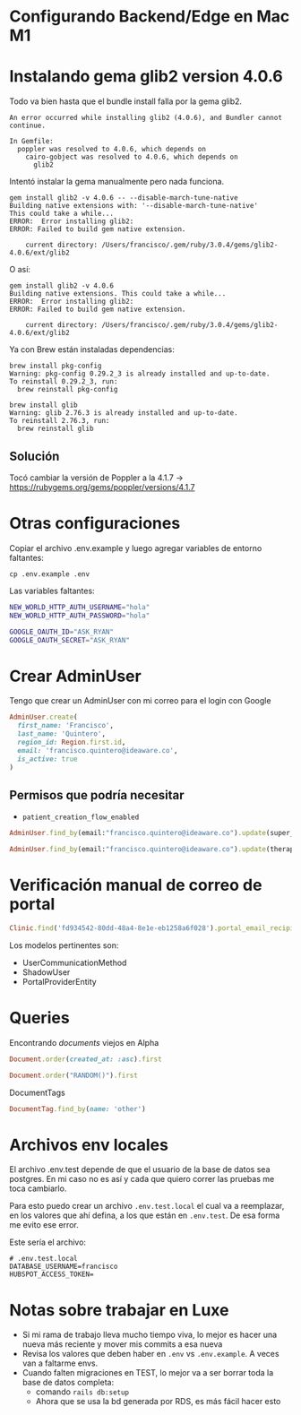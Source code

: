 # Configurando Backend/Edge en Mac M1

# Instalando gema glib2 version 4.0.6

Todo va bien hasta que el bundle install falla por la gema glib2.
```
An error occurred while installing glib2 (4.0.6), and Bundler cannot continue.

In Gemfile:
  poppler was resolved to 4.0.6, which depends on
	cairo-gobject was resolved to 4.0.6, which depends on
	  glib2
```

Intentó instalar la gema manualmente pero nada funciona.
```
gem install glib2 -v 4.0.6 -- --disable-march-tune-native
Building native extensions with: '--disable-march-tune-native'
This could take a while...
ERROR:  Error installing glib2:
ERROR: Failed to build gem native extension.

	current directory: /Users/francisco/.gem/ruby/3.0.4/gems/glib2-4.0.6/ext/glib2
```

O así:
```
gem install glib2 -v 4.0.6
Building native extensions. This could take a while...
ERROR:  Error installing glib2:
ERROR: Failed to build gem native extension.

	current directory: /Users/francisco/.gem/ruby/3.0.4/gems/glib2-4.0.6/ext/glib2
```

Ya con Brew están instaladas dependencias:
```
brew install pkg-config
Warning: pkg-config 0.29.2_3 is already installed and up-to-date.
To reinstall 0.29.2_3, run:
  brew reinstall pkg-config

brew install glib
Warning: glib 2.76.3 is already installed and up-to-date.
To reinstall 2.76.3, run:
  brew reinstall glib
```


## Solución

Tocó cambiar la versión de Poppler a la 4.1.7 → https://rubygems.org/gems/poppler/versions/4.1.7

# Otras configuraciones

Copiar el archivo .env.example y luego agregar variables de entorno faltantes:

    cp .env.example .env

Las variables faltantes:
```bash
NEW_WORLD_HTTP_AUTH_USERNAME="hola"
NEW_WORLD_HTTP_AUTH_PASSWORD="hola"

GOOGLE_OAUTH_ID="ASK_RYAN"
GOOGLE_OAUTH_SECRET="ASK_RYAN"
```

# Crear AdminUser

Tengo que crear un AdminUser con mi correo para el login con Google
```ruby
AdminUser.create(
  first_name: 'Francisco',
  last_name: 'Quintero',
  region_id: Region.first.id,
  email: 'francisco.quintero@ideaware.co',
  is_active: true
)
```

## Permisos que podría necesitar

- `patient_creation_flow_enabled`

```ruby
AdminUser.find_by(email:"francisco.quintero@ideaware.co").update(super_admin:true)

AdminUser.find_by(email:"francisco.quintero@ideaware.co").update(therapist_credentials_management_enabled:true)
```

# Verificación manual de correo de portal

```ruby
Clinic.find('fd934542-80dd-48a4-8e1e-eb1258a6f028').portal_email_recipients.first.email_address.update(verified_at: Date.today, verification_status: 'verified')
```

Los modelos pertinentes son:

- UserCommunicationMethod
- ShadowUser
- PortalProviderEntity

# Queries

Encontrando *documents*  viejos en Alpha
```ruby
Document.order(created_at: :asc).first

Document.order("RANDOM()").first
```

DocumentTags

```ruby
DocumentTag.find_by(name: 'other')
```


# Archivos env locales

El archivo .env.test depende de que el usuario de la base de datos sea postgres. En mi caso no es así y cada que quiero correr las pruebas me toca cambiarlo.

Para esto puedo crear un archivo `.env.test.local` el cual va a reemplazar, en los valores que ahí defina, a los que están en `.env.test`. De esa forma me evito ese error.

Este sería el archivo:

```
# .env.test.local
DATABASE_USERNAME=francisco
HUBSPOT_ACCESS_TOKEN=
```

# Notas sobre trabajar en Luxe

- Si mi rama de trabajo lleva mucho tiempo viva, lo mejor es hacer una nueva más reciente y mover mis commits a esa nueva
- Revisa los valores que deben haber en `.env` vs `.env.example`. A veces van a faltarme envs.
- Cuando falten migraciones en TEST, lo mejor va a ser borrar toda la base de datos completa:
    - comando `rails db:setup`
    - Ahora que se usa la bd generada por RDS, es más fácil hacer esto

